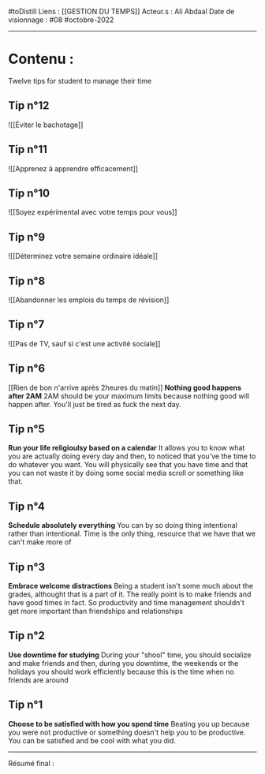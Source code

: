 #toDistill
Liens : [[GESTION DU TEMPS]]
Acteur.s : Ali Abdaal
Date de visionnage : #08 #octobre-2022
***
# Contenu :
Twelve tips for student to manage their time
## Tip n°12
![[Éviter le bachotage]]
## Tip n°11
![[Apprenez à apprendre efficacement]]
## Tip n°10
![[Soyez expérimental avec votre temps pour vous]]
## Tip n°9
![[Déterminez votre semaine ordinaire idéale]]
## Tip n°8
![[Abandonner les emplois du temps de révision]]
## Tip n°7
![[Pas de TV, sauf si c'est une activité sociale]]
## Tip n°6
[[Rien de bon n'arrive après 2heures du matin]]
**Nothing good happens after 2AM**
2AM should be your maximum limits because nothing good will happen after. You'll just be tired as fuck the next day. 
## Tip n°5
**Run your life religioulsy based on a calendar**
It allows you to know what you are actually doing every day and then, to noticed that you've the time to do whatever you want. You will physically see that you have time and that you can not waste it by doing some social media scroll or something like that.
## Tip n°4
**Schedule absolutely everything**
You can by so doing thing intentional rather than intentional.
Time is the only thing, resource that we have that we can't make more of
## Tip n°3
**Embrace welcome distractions**
Being a student isn't some much about the grades, althought that is a part of it. The really point is to make friends and have good times in fact.
So productivity and time management shouldn't get more important than friendships and relationships
## Tip n°2
**Use downtime for studying**
During your "shool" time, you should socialize and make friends and then, during you downtime, the weekends or the holidays you should work efficiently because this is the time when no friends are around 
## Tip n°1
**Choose to be satisfied with how you spend time**
Beating you up because you were not productive or something doesn't help you to be productive. You can be satisfied and be cool with what you did.
***
Résumé final : 